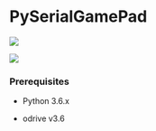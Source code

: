 # PySerialGamePad

![](https://lh3.googleusercontent.com/Um7InlPmNigqIdj_BFyAhQumOr5aTJHOHQWdaS9QKDzKGlNO5aoidZfCpL-8hOgX_2S_tH5vha0RHEOUEkchafOr0JP69zBlXHKAEMw3ziEGwuRdqk1HD5zlf-rfnLHXyJGqCZYnxw)

![](https://lh3.googleusercontent.com/iBZVLPZU6c4xYorTG09CvIIJYKaYW1yAaip6r9eeXG9eAL_5lYEXBOJ-oHLTzl1Z2YeYaucMhKEdyWsCLCy62z_IqyKHFILhnIVjfvrR2SUCQKsGOL14tFEhRQvqbS_qc7mEL8qXKQ)


### Prerequisites
- Python 3.6.x

- odrive v3.6
